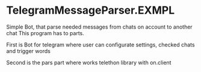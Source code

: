 # TelegramMessageParser.EXMPL
Simple Bot, that parse needed messages from chats on account to another chat
This program has to parts.

First is Bot for telegram where user can configurate settings, checked chats and trigger words

Second is the pars part where works telethon library with on.client
